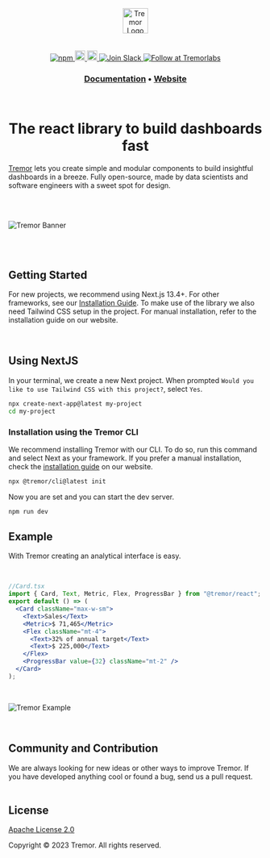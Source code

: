 <br>
<br>
<br>
<div align="center">
  <img alt="Tremor Logo" src="images/tremor-logo.svg" height="50"/>
<br>
<br>
<br>

  <div align="center">
    <a href="https://www.npmjs.com/package/@tremor/react">
      <img alt="npm" src="https://img.shields.io/npm/dm/@tremor/react?color=3b82f6&label=npm&logo=npm&labelColor=334155">
    </a>
    <a href="https://tremor.so/docs/getting-started/introduction">
      <img alt="Read the documentation" src="https://img.shields.io/badge/Docs-blue?style=flat&logo=readthedocs&color=3b82f6&labelColor=334155&logoColor=f5f5f5" height="20" width="auto">
    </a>
    <a href="https://github.com/tremorlabs/tremor/blob/main/License">
      <img alt="License Apache 2.0" src="https://img.shields.io/badge/license-Apache 2.0-blue.svg?style=flat&color=3b82f6&labelColor=334155 " height="20" width="auto">
    </a>
    <a href="https://join.slack.com/t/tremor-community/shared_invite/zt-21ug6czv6-RckDPEAR6GdYOqfMGKOWpQ">
      <img src="https://img.shields.io/badge/Join-important.svg?color=4A154B&label=Slack&logo=slack&labelColor=334155&logoColor=f5f5f5" alt="Join Slack" />
    </a>
    <!-- <a href="https://twitter.com/intent/follow?screen_name=tremorlabs">
      <img src="https://img.shields.io/twitter/follow/tremorlabs?style=social" alt="Follow on Twitter" />
    </a> -->
        <a href="https://twitter.com/intent/follow?screen_name=tremorlabs">
      <img src="https://img.shields.io/badge/Follow-important.svg?color=000000&label=@tremorlabs&logo=X&labelColor=334155&logoColor=f5f5f5" alt="Follow at Tremorlabs" />
    </a>
    
  </div>
  <h3 align="center">
    <a href="https://www.tremor.so/docs/getting-started/installation">Documentation</a> &bull;
    <a href="https://www.tremor.so">Website</a>
  </h3>

<br>

  <h1>The react library to build dashboards fast</h1>

</div>

[Tremor](https://tremor.so/) lets you create simple and modular components to build insightful dashboards in a breeze. Fully open-source, made by data scientists and software engineers with a sweet spot for design.

<br>
<br>

![Tremor Banner](images/banner-github-readme.png)

<br>
<br>

## Getting Started

For new projects, we recommend using Next.js 13.4+. For other frameworks, see our [Installation Guide](https://www.tremor.so/docs/getting-started/installation). To make use of the library we also need Tailwind CSS setup in the project. For manual installation, refer to the installation guide on our website.

<br>

## Using NextJS

In your terminal, we create a new Next project. When prompted `Would you like to use Tailwind CSS with this project?`, select `Yes`.

```bash
npx create-next-app@latest my-project
cd my-project
```

### Installation using the Tremor CLI

We recommend installing Tremor with our CLI. To do so, run this command and select Next as your framework. If you prefer a manual installation, check the [installation guide](https://www.tremor.so/docs/getting-started/installation) on our website.

```bash
npx @tremor/cli@latest init
```

Now you are set and you can start the dev server.

```bash
npm run dev
```

## Example

With Tremor creating an analytical interface is easy.

<br>

```jsx
//Card.tsx
import { Card, Text, Metric, Flex, ProgressBar } from "@tremor/react";
export default () => (
  <Card className="max-w-sm">
    <Text>Sales</Text>
    <Metric>$ 71,465</Metric>
    <Flex className="mt-4">
      <Text>32% of annual target</Text>
      <Text>$ 225,000</Text>
    </Flex>
    <ProgressBar value={32} className="mt-2" />
  </Card>
);
```

<br>

![Tremor Example](images/example.png)

<br>

## Community and Contribution

We are always looking for new ideas or other ways to improve Tremor. If you have developed anything cool or found a bug, send us a pull request.
<br>
<br>

## License

[Apache License 2.0](https://github.com/tremorlabs/tremor/blob/main/License)

Copyright &copy; 2023 Tremor. All rights reserved.
